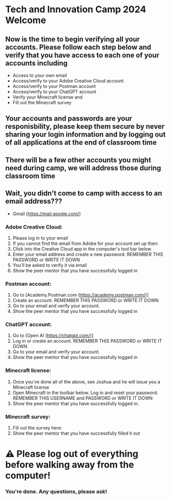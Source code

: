 # Tech and Innovation Camp 2024 Welcome

## Now is the time to begin verifying all your accounts. Please follow each step below and verify that you have access to each one of your accounts including
* Access to your own email
* Access/verify to your Adobe Creative Cloud account
* Access/verify to your Postman account
* Access/verify to your ChatGPT account
* Verify your Minecraft license and
* Fill out the Minecraft survey

## Your accounts and passwords are your responisbility, please keep them secure by never sharing your login information and by logging out of all applications at the end of classroom time

## There will be a few other accounts you might need during camp, we will address those during classroom time

## Wait, you didn't come to camp with access to an email address???
* Gmail (https://mail.google.com/)

### Adobe Creative Cloud:
1. Please log in to your email
2. If you cannot find the email from Adobe for your account set up then:
3. Click into the Creative Cloud app in the computer's tool bar below
4. Enter your email address and create a new password. REMEMBER THIS PASSWORD or WRITE IT DOWN
5. You'll be asked to verify it via email
6. Show the peer mentor that you have successfully logged in

### Postman account:
1. Go to [Academy.Postman.com (https://academy.postman.com/)]
2. Create an account. REMEMBER THIS PASSWORD or WRITE IT DOWN
3. Go to your email and verify your account.
4. Show the peer mentor that you have successfully logged in

### ChatGPT account:
1. Go to [Open AI (https://chatgpt.com/)]
2. Log in or create an account. REMEMBER THIS PASSWORD or WRITE IT DOWN
3. Go to your email and verify your account.
4. Show the peer mentor that you have successfully logged in

### Minecraft license:
1. Once you've done all of the above, see Joshua and he will issue you a Minecraft license
2. Open Minecraft in the toolbar below. Log in and reset your password. REMEMBER THIS USERNAME and PASSWORD or WRITE IT DOWN
3. Show the peer mentor that you have successfully logged in.

### Minecraft survey:
1. Fill out the survey here:
2. Show the peer mentor that you have successfully filled it out

# ⚠️ Please log out of everything before walking away from the computer!

### You're done. Any questions, please ask!
